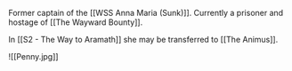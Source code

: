 Former captain of the [[WSS Anna Maria (Sunk)]].  Currently a prisoner and hostage of [[The Wayward Bounty]].

In [[S2 - The Way to Aramath]] she may be transferred to [[The Animus]].

![[Penny.jpg]]
